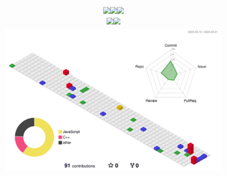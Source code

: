 <div style="display: flex; flex-direction: column; align-items: center; justify-content: center;">
    <div style="display: flex; flex-direction: row; align-items: center; justify-content: center;">
        <img src="https://img.shields.io/badge/React-007396?style=flat&logo=React&logoColor=white" />
        <img src="https://img.shields.io/badge/HTML5-E34F26?style=flat&logo=HTML5&logoColor=white" />
        <img src="https://img.shields.io/badge/CSS3-1572B6?style=flat&logo=CSS3&logoColor=white" />
    </div>
    <div style="display: flex; flex-direction: row; align-items: center; justify-content: center;">
        <img src="https://github-readme-stats.vercel.app/api/top-langs/?username=seunghun-5945&layout=compact&theme=tokyonight"><br><br>
        <img src="https://github-readme-stats.vercel.app/api?username=seunghun-5945&show_icons=true&theme=tokyonight">
    </div>
    <img src="./profile-3d-contrib/profile-gitblock.svg" alt="3D Profile">
</div>
